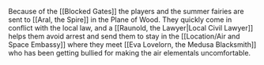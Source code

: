 Because of the [[Blocked Gates]] the players and the summer fairies are sent to [[Aral, the Spire]] in the Plane of Wood. They quickly come in conflict with the local law, and a [[Raunold, the Lawyer|Local Civil Lawyer]] helps them avoid arrest and send them to stay in the [[Location/Air and Space Embassy]] where they meet [[Eva Lovelorn, the Medusa Blacksmith]] who has been getting bullied for making the air elementals uncomfortable.